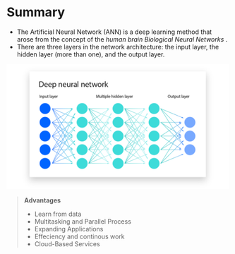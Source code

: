 # Summary

* The Artificial Neural Network (ANN) is a deep learning method that arose from the concept of the *human brain Biological Neural Networks* .
*  There are three layers in the network architecture: the input layer, the hidden layer (more than one), and the output layer.

![Contoh Gambar](https://github.com/dystaSatria/Deep-Learning/blob/main/Yapay%20S%C4%B1n%C4%B1r%20A%C4%9Flar%C4%B1/ICLH_Diagram_Batch_01_03-DeepNeuralNetwork.png)
  

> **Advantages**
> * Learn from data
> * Multitasking and Parallel Process
> * Expanding Applications
> * Effeciency and continous work
> * Cloud-Based Services


